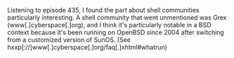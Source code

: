 
Listening to episode 435, I found the part about shell communities particularly interesting.  A shell community that went unmentioned was Grex (www[.]cyberspace[.]org), and I think it's particularly notable in a BSD context because it's been running on OpenBSD since 2004 after switching from a customized version of SunOS.  (See hxxp[://]www[.]cyberspace[.]org/faq[.]xhtml#whatrun)  
